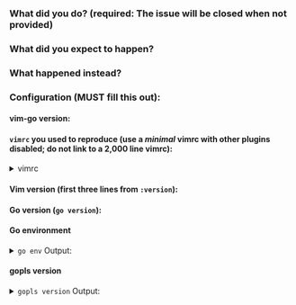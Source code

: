 ### What did you do? (required: The issue will be **closed** when not provided)

<!--
If possible, please provide clear steps for reproducing the problem.
-->

### What did you expect to happen?

### What happened instead?

### Configuration (**MUST** fill this out):

#### vim-go version:

####  `vimrc` you used to reproduce (use a *minimal* vimrc with other plugins disabled; do not link to a 2,000 line vimrc):
<details><summary>vimrc</summary><br><pre>

</pre></details>

#### Vim version (first three lines from `:version`):
<!-- :version -->

#### Go version (`go version`):
<!-- go version -->

#### Go environment
<details><summary><code>go env</code> Output:</summary><br><pre>
<!-- go env -->

</pre></details>

#### gopls version
<details><summary><code>gopls version</code> Output:</summary><br><pre>
<!-- gopls version -->

</pre></details>
